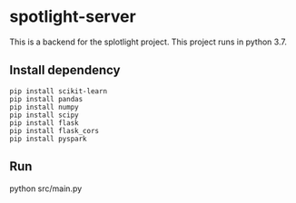 # spotlight-server

This is a backend for the splotlight project. This project runs in python 3.7.

## Install dependency

    pip install scikit-learn
    pip install pandas
    pip install numpy
    pip install scipy
    pip install flask
    pip install flask_cors
    pip install pyspark

## Run
   
   python src/main.py
